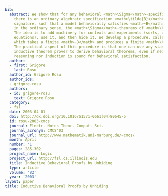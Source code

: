 ```yaml
---
bib:
  abstract: We show that for any behavioral <math>\Sigma</math>-specification <math>~B</math>
    there is an ordinary algebraic specification <math>\tilde{B}</math> over a larger
    signature, such that a model behaviorally satisfies <math>~B</math> iff it satisfies,
    in the ordinary sense, the <math>\Sigma</math>-theorems of <math>\tilde{B}</math>.
    The idea is to add machinery for contexts and experiments (sorts, operations and
    equations), use it, and then hide it. We develop a procedure, called ''unhiding'',
    which takes a finite <math>~B</math> and produces a finite <math>\tilde{B}</math>.
    The practical aspect of this procedure is that one can use any standard equational
    inductive theorem prover to derive behavioral theorems, even if neither equational
    reasoning nor induction is sound for behavioral satisfaction.
  author:
  - first: Grigore
    last: Rosu
  author_id: Grigore Rosu
  author_ids:
  - grigore-rosu
  authors:
  - id: grigore-rosu
    text: Grigore Rosu
  category:
  - fsl
  date: 2003-04-01
  doi: http://dx.doi.org/10.1016/S1571-0661(04)80645-5
  id: rosu-2003-cmcs
  journal: Electr. Notes Theor. Comput. Sci.
  journal_acronym: CMCS'03
  journal_url: http://www.mathematik.uni-marburg.de/~cmcs/
  month: April
  number: '1'
  pages: 285-302
  project_name: Logic
  project_url: http://fsl.cs.illinois.edu
  title: Inductive Behavioral Proofs by Unhiding
  type: article
  volume: '82'
  year: '2003'
layout: paper
title: Inductive Behavioral Proofs by Unhiding
---
```


